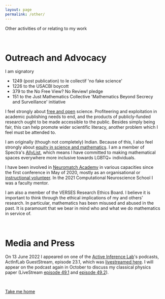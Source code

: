 ```yaml
---
layout: page
permalink: /other/
---
```


Other activities of or relating to my work

&nbsp;

# Outreach and Advocacy

I am signatory
- 1249 (post publication) to le collectif 'no fake science'
- 1226 to the USACBI boycott
- 379 to the No Free View? No Review! pledge
- 151 to the Just Mathematics Collective 'Mathematics Beyond Secrecy and Surveillance' initiative

I feel strongly about [free and open](https://julesh.com/2021/02/16/free-publishing/) science. Profiteering and exploitation in academic publishing needs to end, and the products of publicly-funded research ought to be made accessible to the public. Besides simply being fair, this can help promote wider scientific literacy, another problem which I feel must be attended to.

I am originally (though not completely) Indian. Because of this, I also feel strongly about [equity in science and mathematics](http://math.sfsu.edu/federico/). I am a member of Spectra's [AllyList](http://lgbtmath.org/People.html), which means I have committed to making mathematical spaces everywhere more inclusive towards LGBTQ+ individuals.

I have been involved in [Neuromatch Academy](https://academy.neuromatch.io) in various capacities since the first conference in May of 2020, mostly as an organisational or [instructional volunteer](https://darsakthi.github.io/teaching/2020-NMA). In the 2021 Computational Neuroscience School I was a faculty mentor.

I am also a member of the VERSES Research Ethics Board. I believe it is important to think through the ethical implications of my and others’ research. In particular, mathematics has been misused and abused in the past. It is paramount that we bear in mind who and what we do mathematics in service of.

&nbsp;

# Media and Press

On 13 June 2022 I appeared on one of the [Active Inference Lab](https://www.activeinference.org/home)'s podcasts, ActInfLab GuestStream, episode 23.1, which was [livestreamed here](https://youtu.be/igY9iyowesc). I will appear on the podcast again in October to discuss my classical physics paper (LiveStream [episode 49.1](https://www.youtube.com/watch?v=dAtC-Enmc8M) and [episode 49.2](https://www.youtube.com/watch?v=2SuBJBEg9LI)).

&nbsp;

[Take me home](https://darsakthi.github.io)
